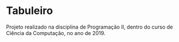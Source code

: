 # Tabuleiro
Projeto realizado na disciplina de Programação II, dentro do curso de Ciência da Computação, no ano de 2019.
